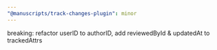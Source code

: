 ```yaml
---
"@manuscripts/track-changes-plugin": minor
---
```


breaking: refactor userID to authorID, add reviewedById & updatedAt to trackedAttrs
